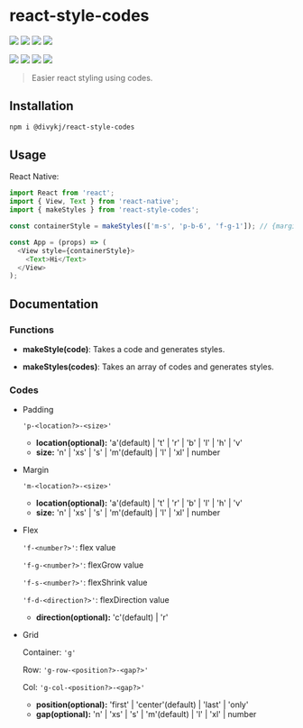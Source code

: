 # react-style-codes

![](https://img.shields.io/github/workflow/status/divykj/react-style-codes/Release%20Package?label=build) ![](https://img.shields.io/github/workflow/status/divykj/react-style-codes/Integration%20Test?label=tests) ![](https://img.shields.io/codacy/grade/4dc38bb6a59042be96dc2a71e7cdc0e3) ![](https://img.shields.io/codacy/coverage/4dc38bb6a59042be96dc2a71e7cdc0e3)

![](https://img.shields.io/npm/v/@divykj/react-style-codes) ![](https://img.shields.io/npm/dt/@divykj/react-style-codes) ![](https://img.shields.io/bundlephobia/min/@divykj/react-style-codes) ![](https://img.shields.io/github/languages/top/divykj/react-style-codes)

> Easier react styling using codes.

## Installation

```sh
npm i @divykj/react-style-codes
```

## Usage

React Native:

```javascript
import React from 'react';
import { View, Text } from 'react-native';
import { makeStyles } from 'react-style-codes';

const containerStyle = makeStyles(['m-s', 'p-b-6', 'f-g-1']); // {margin: 4(small), paddingBottom: 6, flexGrow: 1}

const App = (props) => (
  <View style={containerStyle}>
    <Text>Hi</Text>
  </View>
);
```

## Documentation

### Functions

- **makeStyle(code)**:
  Takes a code and generates styles.

- **makeStyles(codes)**:
  Takes an array of codes and generates styles.

### Codes

- Padding

  `'p-<location?>-<size>'`

  - **location(optional):** 'a'(default) | 't' | 'r' | 'b' | 'l' | 'h' | 'v'
  - **size:** 'n' | 'xs' | 's' | 'm'(default) | 'l' | 'xl' | number

- Margin

  `'m-<location?>-<size>'`

  - **location(optional):** 'a'(default) | 't' | 'r' | 'b' | 'l' | 'h' | 'v'
  - **size:** 'n' | 'xs' | 's' | 'm'(default) | 'l' | 'xl' | number

- Flex

  `'f-<number?>'`: flex value

  `'f-g-<number?>'`: flexGrow value

  `'f-s-<number?>'`: flexShrink value

  `'f-d-<direction?>'`: flexDirection value

  - **direction(optional):** 'c'(default) | 'r'

- Grid

  Container: `'g'`

  Row: `'g-row-<position?>-<gap?>'`

  Col: `'g-col-<position?>-<gap?>'`

  - **position(optional):** 'first' | 'center'(default) | 'last' | 'only'
  - **gap(optional):** 'n' | 'xs' | 's' | 'm'(default) | 'l' | 'xl' | number
